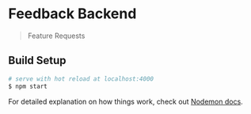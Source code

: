 # Feedback Backend

> Feature Requests

## Build Setup

``` bash
# serve with hot reload at localhost:4000
$ npm start
```

For detailed explanation on how things work, check out [Nodemon docs](https://github.com/remy/nodemon#nodemon).
